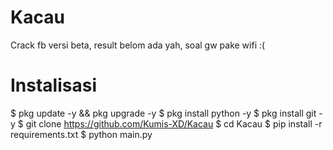 # Kacau
Crack fb versi beta, result belom ada yah, soal gw pake wifi :(

# Instalisasi
$ pkg update -y && pkg upgrade -y
$ pkg install python -y
$ pkg install git -y
$ git clone https://github.com/Kumis-XD/Kacau
$ cd Kacau
$ pip install -r requirements.txt
$ python main.py
